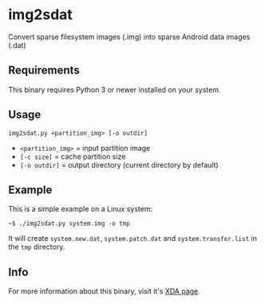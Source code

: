 # img2sdat
Convert sparse filesystem images (.img) into sparse Android data images (.dat)

## Requirements
This binary requires Python 3 or newer installed on your system.

## Usage
```
img2sdat.py <partition_img> [-o outdir]
```
- `<partition_img>` = input partition image
- `[-c size]` = cache partition size
- `[-o outdir]` = output directory (current directory by default)

## Example
This is a simple example on a Linux system:
```
~$ ./img2sdat.py system.img -o tmp
```
It will create `system.new.dat`, `system.patch.dat` and `system.transfer.list` in the `tmp` directory.

## Info
For more information about this binary, visit it's [XDA page](http://forum.xda-developers.com/android/software-hacking/how-to-conver-lollipop-dat-files-to-t2978952).
